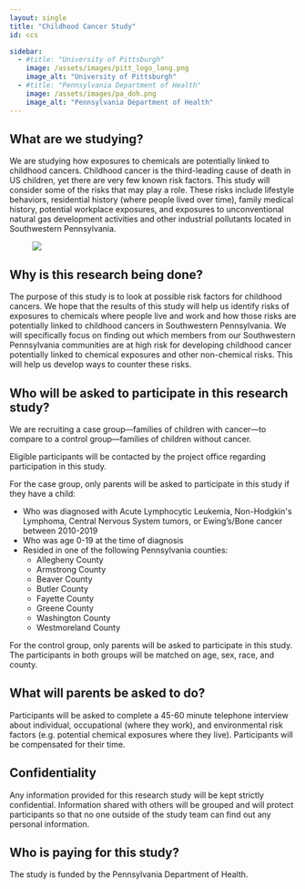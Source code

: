 ```yaml
---
layout: single
title: "Childhood Cancer Study"
id: ccs

sidebar:
  - #title: "University of Pittsburgh"
    image: /assets/images/pitt_logo_long.png
    image_alt: "University of Pittsburgh"
  - #title: "Pennsylvania Department of Health"
    image: /assets/images/pa_doh.png
    image_alt: "Pennsylvania Department of Health"
---
```


## What are we studying? 

We are studying how exposures to chemicals are potentially linked to childhood cancers.  Childhood cancer is the third-leading cause of death in US children, yet there are very few known risk factors. This study will consider some of the risks that may play a role. These risks include lifestyle behaviors, residential history (where people lived over time), family medical history, potential workplace exposures, and exposures to unconventional natural gas development activities and other industrial pollutants located in Southwestern Pennsylvania.

<figure>
  <img src="/assets/images/kid_faucet_cropped.png">
</figure>

## Why is this research being done?

The purpose of this study is to look at possible risk factors for childhood cancers. We hope that the results of this study will help us identify risks of exposures to chemicals where people live and work and how those risks are potentially linked to childhood cancers in Southwestern Pennsylvania. We will specifically focus on finding out which  members from our Southwestern Pennsylvania communities are at high risk for developing childhood cancer potentially linked to chemical exposures and other non-chemical risks. This will help us develop ways to counter these risks.

## Who will be asked to participate in this research study?

We are recruiting a case group—families of children with cancer—to compare to a control group—families of children without cancer. 

Eligible participants will be contacted by the project office regarding participation in this study. 

For the case group, only parents will be asked to participate in this study if they have a child:
- Who was diagnosed with Acute Lymphocytic Leukemia, Non-Hodgkin's Lymphoma, Central Nervous System tumors, or Ewing’s/Bone cancer between 2010-2019
- Who was age 0-19 at the time of diagnosis
- Resided in one of the following Pennsylvania counties:
    - Allegheny County
    - Armstrong County
    - Beaver County
    - Butler County
    - Fayette County
    - Greene County
    - Washington County
    - Westmoreland County

For the control group, only parents will be asked to participate in this study. The participants in both groups will be matched on age, sex, race, and county.

## What will parents be asked to do?  

Participants will be asked to complete a 45-60 minute telephone interview about  individual, occupational (where they work), and environmental risk factors (e.g. potential chemical exposures where they live). Participants will be compensated for their time.

## Confidentiality

Any information provided for this research study will be kept strictly confidential. Information shared with others will be grouped and will protect participants so that no one outside of the study team can find out any personal information.

## Who is paying for this study?

The study is funded by the Pennsylvania Department of Health.
